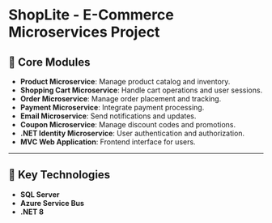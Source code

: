 # ShopLite - E-Commerce Microservices Project

## 🌟 Core Modules

- **Product Microservice**: Manage product catalog and inventory.  
- **Shopping Cart Microservice**: Handle cart operations and user sessions.  
- **Order Microservice**: Manage order placement and tracking.  
- **Payment Microservice**: Integrate payment processing.  
- **Email Microservice**: Send notifications and updates.  
- **Coupon Microservice**: Manage discount codes and promotions.  
- **.NET Identity Microservice**: User authentication and authorization.  
- **MVC Web Application**: Frontend interface for users.  

---

## 🔑 Key Technologies

- **SQL Server**  
- **Azure Service Bus**  
- **.NET 8**

